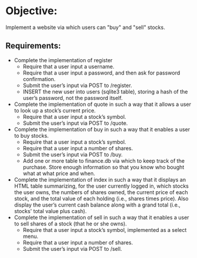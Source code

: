 # Objective:
Implement a website via which users can "buy" and "sell" stocks.
## Requirements:
- Complete the implementation of register
  - Require that a user input a username.
  - Require that a user input a password, and then ask for password confirmation.
  - Submit the user’s input via POST to /register. 
  - INSERT the new user into users (sqlite3 table), storing a hash of the user’s password, not the password itself.
- Complete the implementation of quote in such a way that it allows a user to look up a stock’s current price.
  - Require that a user input a stock’s symbol.
  - Submit the user’s input via POST to /quote.
- Complete the implementation of buy in such a way that it enables a user to buy stocks.
  - Require that a user input a stock’s symbol.
  - Require that a user input a number of shares.
  - Submit the user’s input via POST to /buy.
  - Add one or more table to finance.db via which to keep track of the purchase. Store enough information so that you know who bought what at what price and when.
- Complete the implementation of index in such a way that it displays an HTML table summarizing, for the user currently logged in, which stocks the user owns, the numbers of shares owned, the current price of each stock, and the total value of each holding (i.e., shares times price). Also display the user’s current cash balance along with a grand total (i.e., stocks' total value plus cash).
- Complete the implementation of sell in such a way that it enables a user to sell shares of a stock (that he or she owns).
  - Require that a user input a stock’s symbol, implemented as a select menu.
  - Require that a user input a number of shares.
  - Submit the user’s input via POST to /sell.

